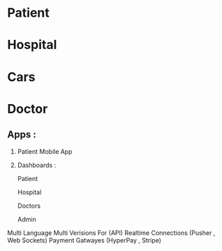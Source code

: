 # Patient

# Hospital

# Cars

# Doctor

> > > > > > > > > > > > > > > > > > > > > > > > > > > > >

## Apps :

1. Patient Mobile App

2. Dashboards :

    Patient

    Hospital

    Doctors

    Admin

> > > > > > > > > > > > > > > > > > > > > > > > > > > > > > > > > > > > > > > > > > > > > > >

Multi Language
Multi Verisions For (API)
Realtime Connections (Pusher , Web Sockets)
Payment Gatwayes (HyperPay , Stripe)

